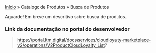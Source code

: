 [Início](/readme.md) &raquo; Catalogo de Produtos &raquo; Busca de Produtos

Aguarde! Em breve um descritivo sobre busca de produtos..

### Link da documentação no portal do desenvolvedor

> https://portal.ltm.digital/docs/services/cloudloyalty-marketplace-v2/operations/V2ProductCloudLoyalty_List?